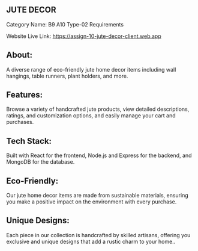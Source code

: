 ## JUTE DECOR
Category Name: B9 A10 Type-02 Requirements

Website Live Link: https://assign-10-jute-decor-client.web.app


## About: 
A diverse range of eco-friendly jute home decor items including wall hangings, table runners, plant holders, and more.

## Features: 
Browse a variety of handcrafted jute products, view detailed descriptions, ratings, and customization options, and easily manage your cart and purchases.

## Tech Stack:
Built with React for the frontend, Node.js and Express for the backend, and MongoDB for the database.

## Eco-Friendly: 
Our jute home decor items are made from sustainable materials, ensuring you make a positive impact on the environment with every purchase.

## Unique Designs: 
Each piece in our collection is handcrafted by skilled artisans, offering you exclusive and unique designs that add a rustic charm to your home..
